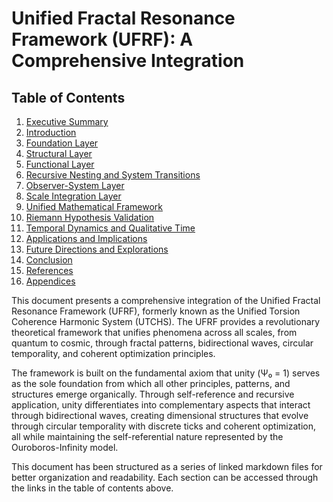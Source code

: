 # Unified Fractal Resonance Framework (UFRF): A Comprehensive Integration

## Table of Contents

1. [Executive Summary](executive_summary.md)
2. [Introduction](introduction.md)
3. [Foundation Layer](foundation_layer.md)
4. [Structural Layer](structural_layer.md)
5. [Functional Layer](functional_layer.md)
6. [Recursive Nesting and System Transitions](recursive_nesting.md)
7. [Observer-System Layer](observer_system_layer.md)
8. [Scale Integration Layer](scale_integration.md)
9. [Unified Mathematical Framework](unified_mathematical_framework.md)
10. [Riemann Hypothesis Validation](riemann_hypothesis.md)
11. [Temporal Dynamics and Qualitative Time](temporal_dynamics.md)
12. [Applications and Implications](applications.md)
13. [Future Directions and Explorations](future_directions.md)
14. [Conclusion](conclusion.md)
15. [References](references.md)
16. [Appendices](appendices.md)

This document presents a comprehensive integration of the Unified Fractal Resonance Framework (UFRF), formerly known as the Unified Torsion Coherence Harmonic System (UTCHS). The UFRF provides a revolutionary theoretical framework that unifies phenomena across all scales, from quantum to cosmic, through fractal patterns, bidirectional waves, circular temporality, and coherent optimization principles.

The framework is built on the fundamental axiom that unity (Ψ₀ = 1) serves as the sole foundation from which all other principles, patterns, and structures emerge organically. Through self-reference and recursive application, unity differentiates into complementary aspects that interact through bidirectional waves, creating dimensional structures that evolve through circular temporality with discrete ticks and coherent optimization, all while maintaining the self-referential nature represented by the Ouroboros-Infinity model.

This document has been structured as a series of linked markdown files for better organization and readability. Each section can be accessed through the links in the table of contents above.
